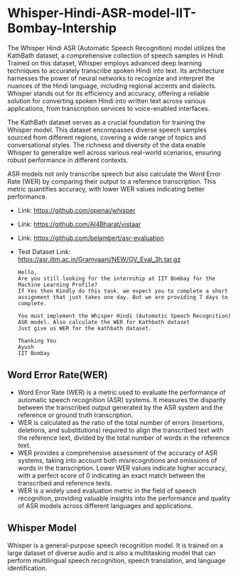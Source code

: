 # Whisper-Hindi-ASR-model-IIT-Bombay-Intership

The Whisper Hindi ASR (Automatic Speech Recognition) model utilizes the KathBath dataset, a comprehensive collection of speech samples in Hindi. Trained on this dataset, Whisper employs advanced deep learning techniques to accurately transcribe spoken Hindi into text. Its architecture harnesses the power of neural networks to recognize and interpret the nuances of the Hindi language, including regional accents and dialects. Whisper stands out for its efficiency and accuracy, offering a reliable solution for converting spoken Hindi into written text across various applications, from transcription services to voice-enabled interfaces.

The KathBath dataset serves as a crucial foundation for training the Whisper model. This dataset encompasses diverse speech samples sourced from different regions, covering a wide range of topics and conversational styles. The richness and diversity of the data enable Whisper to generalize well across various real-world scenarios, ensuring robust performance in different contexts.

ASR models not only transcribe speech but also calculate the Word Error Rate (WER) by comparing their output to a reference transcription. This metric quantifies accuracy, with lower WER values indicating better performance.

- Link: https://github.com/openai/whisper
- Link: https://github.com/AI4Bharat/vistaar
- Link: https://github.com/belambert/asr-evaluation
- Test Dataset Link: https://asr.iitm.ac.in/Gramvaani/NEW/GV_Eval_3h.tar.gz

      Hello,
      Are you still looking for the internship at IIT Bombay for the Machine Learning Profile?
      If Yes then Kindly do this task. we expect you to complete a short assignment that just takes one day. But we are providing 7 days to complete.  

      You must implement the Whisper Hindi (Automatic Speech Recognition) ASR model. Also calculate the WER for Kathbath dataset
      Just give us WER for the kathbath dataset.

      Thanking You
      Ayush
      IIT Bombay
## Word Error Rate(WER)


- Word Error Rate (WER) is a metric used to evaluate the performance of automatic speech recognition (ASR) systems. It measures the disparity between the transcribed output generated by the ASR system and the reference or ground truth transcription. 
- WER is calculated as the ratio of the total number of errors (insertions, deletions, and substitutions) required to align the transcribed text with the reference text, divided by the total number of words in the reference text. 
- WER provides a comprehensive assessment of the accuracy of ASR systems, taking into account both misrecognitions and omissions of words in the transcription. 
Lower WER values indicate higher accuracy, with a perfect score of 0 indicating an exact match between the transcribed and reference texts. 
- WER is a widely used evaluation metric in the field of speech recognition, providing valuable insights into the performance and quality of ASR models across different languages and applications.

## Whisper Model

Whisper is a general-purpose speech recognition model. It is trained on a large dataset of diverse audio and is also a multitasking model that can perform multilingual speech recognition, speech translation, and language identification.
